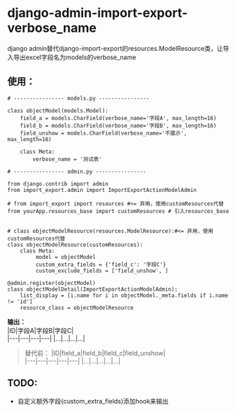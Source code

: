 # django-admin-import-export-verbose_name
django admin替代django-import-export的resources.ModelResource类，让导入导出excel字段名为models的verbose_name

## 使用：
```
# ---------------- models.py ----------------

class objectModel(models.Model):
    field_a = models.CharField(verbose_name='字段A', max_length=16)
    field_b = models.CharField(verbose_name='字段B', max_length=16)
    field_unshow = models.CharField(verbose_name='不展示', max_length=16)
    
    class Meta:
        verbose_name = '测试表'

# ---------------- admin.py ---------------- 

from django.contrib import admin
from import_export.admin import ImportExportActionModelAdmin

# from import_export import resources #<= 弃用，使用customResources代替
from yourApp.resources_base import customResources # 引入resources_base


# class objectModelResource(resources.ModelResource):#<= 弃用，使用customResources代替
class objectModelResource(customResources):
    class Meta:
         model = objectModel
         custom_extra_fields = {'field_c': '字段C'}
         custom_exclude_fields = ['field_unshow', ]

@admin.register(objectModel)
class objectModelDetail(ImportExportActionModelAdmin):
    list_display = [i.name for i in objectModel._meta.fields if i.name != 'id']
    resource_class = objectModelResource

```
**输出：**  
|ID|字段A|字段B|字段C|   
|---|---|---|---|
|...|...|...|...| 
> 替代前：
> |ID|field_a|field_b|field_c|field_unshow|   
> |---|---|---|---|---|
> |...|...|...|...|...|

## TODO:    
* 自定义额外字段(custom_extra_fields)添加hook来输出
